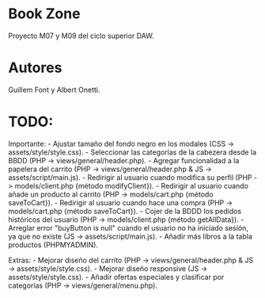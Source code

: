 # Book Zone
Proyecto M07 y M09 del ciclo superior DAW.

# Autores
Guillem Font y Albert Onetti.


# TODO:

Importante:
    - Ajustar tamaño del fondo negro en los modales (CSS -> assets/style/style.css).
    - Seleccionar las categorías de la cabezera desde la BBDD (PHP -> views/general/header.php).
    - Agregar funcionalidad a la papelera del carrito (PHP -> views/general/header.php & JS -> assets/script/main.js).
    - Redirigir al usuario cuando modifica su perfil (PHP -> models/client.php {método modifyClient}).
    - Redirigir al usuario cuando añade un producto al carrito (PHP -> models/cart.php {método saveToCart}).
    - Redirigir al usuario cuando hace una compra (PHP -> models/cart.php {método saveToCart}).
    - Cojer de la BDDD los pedidos históricos del usuario (PHP -> models/client.php {método getAllData}).
    - Arreglar error "buyButton is null" cuando el usuario no ha iniciado sesión, ya que no existe (JS -> assets/script/main.js).
    - Añadir más libros a la tabla productos (PHPMYADMIN).

Extras:
    - Mejorar diseño del carrito (PHP -> views/general/header.php & JS -> assets/style/style.css).
    - Mejorar diseño responsive (JS -> assets/style/style.css).
    - Añadir ofertas especiales y clasificar por categorías (PHP -> views/general/menu.php).
